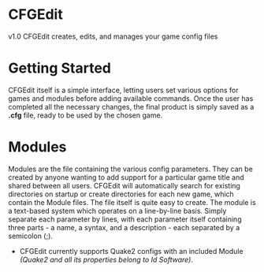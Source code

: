 # CFGEdit
v1.0
CFGEdit creates, edits, and manages your game config files

# Getting Started
CFGEdit itself is a simple interface, letting users set various options for games and modules before adding available commands. Once the user has completed all the necessary changes, the final product is simply saved as a **.cfg** file, ready to be used by the chosen game.

# Modules
Modules are the file containing the various config parameters. They can be created by anyone wanting to add support for a particular game title and shared between all users. CFGEdit will automatically search for existing directories on startup or create directories for each new game, which contain the Module files. The file itself is quite easy to create. The module is a text-based system which operates on a line-by-line basis. Simply separate each parameter by lines, with each parameter itself containing three parts - a name, a syntax, and a description - each separated by a semicolon (;).

* CFGEdit currently supports Quake2 configs with an included Module *(Quake2 and all its properties belong to Id Software)*.
